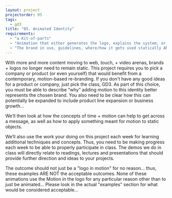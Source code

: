 ```yaml
--- 
layout: project
projectorder: 05
tags: 
  - gd3
title: "05. Animated Identity"
requirements: 
  - "a Kit-of-parts"
  - "Animation that either generates the logo, explains the system, or IS the logo"
  - "The brand in use, guidelines, where/how it gets used statically AND, if applicable, in motion"
---
```


With more and more content moving to web, touch, + video arenas, brands + logos no longer need to remain static. This project requires you to pick a company or product (or even yourself) that would benefit from a contemporary, motion-based re-branding. If you don't have any good ideas for a product or company, just pick the class, GD3. As part of this choice, you must be able to describe “why” adding motion to this identity better represents the chosen brand. You also need to be clear how this can potentially be expanded to include product line expansion or business growth…

We’ll then look at how the concepts of time + motion can help to get across a message, as well as how to apply something meant for motion to static objects.

We’ll also use the work your doing on this project each week for learning additional techniques and concepts. Thus, you need to be making progress each week to be able to properly participate in class. The demos we do in class will directly relate to readings, lectures and presentations that should provide further direction and ideas to your projects.

The outcome should not just be a "logo in motion" for no reason… thus, these examples ARE NOT the acceptable outcomes. None of these animations use the Motion in the logo for any particular reason other than to just be animated… Please look in the actual "examples" section for what would be considered acceptable…

